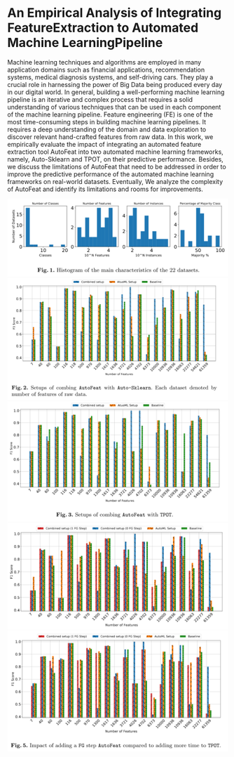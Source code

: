 # An Empirical Analysis of Integrating FeatureExtraction to Automated Machine LearningPipeline

Machine learning techniques and algorithms are employed in many application domains such as financial applications, recommendation systems,
medical diagnosis systems, and self-driving cars. They play a crucial role in harnessing the power of Big Data being produced every day in
our digital world. In general, building a well-performing machine learning pipeline is an iterative and complex process that requires 
a solid understanding of various techniques that can be used in each component of the machine learning pipeline. Feature engineering (FE) 
is one of the most time-consuming steps in building machine learning pipelines. It requires a deep understanding of the domain and data exploration 
to discover relevant hand-crafted features from raw data. In this work, we empirically evaluate the impact of 
integrating an automated feature extraction tool AutoFeat into two automated machine learning frameworks, namely, Auto-Sklearn and TPOT, 
on their predictive performance. Besides, we discuss the limitations of AutoFeat that need
to be addressed in order to improve the predictive performance of the automated machine learning frameworks on real-world datasets.
Eventually, We analyze the complexity of AutoFeat and identify its limitations and rooms for improvements.

![Dataset characteristics](figs/fig1.PNG)
![Experiment Results](figs/fig2.PNG)
![Experiment Results](figs/fig3.PNG)
![Experiment Results](figs/fig4.PNG)
![Experiment Results](figs/fig5.PNG)
